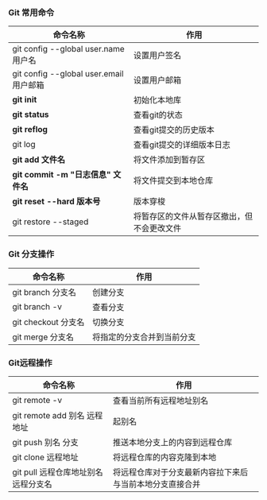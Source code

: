 ### Git 常用命令
| 命令名称 | 作用 |
| ---     |  --- |
|git config --global user.name 用户名| 设置用户签名|
|git config --global user.email 用户邮箱| 设置用户邮箱 |
|**git init** | 初始化本地库 |
|**git status**| 查看git的状态 |
|**git reflog**| 查看git提交的历史版本|
|git log|查看git提交的详细版本日志|
|**git add 文件名**| 将文件添加到暂存区|
|**git commit -m "日志信息" 文件名**| 将文件提交到本地仓库|
|**git reset --hard 版本号**|版本穿梭|
|git restore --staged | 将暂存区的文件从暂存区撤出，但不会更改文件|

### Git 分支操作
|命令名称| 作用 |
| --- | --- |
| git branch 分支名 | 创建分支 |
| git branch -v | 查看分支 |
| git checkout 分支名 | 切换分支 |
| git merge 分支名 | 将指定的分支合并到当前分支 |

### Git远程操作
|命令名称| 作用 |
| --- | --- |
| git remote -v|查看当前所有远程地址别名|
|git remote add 别名 远程地址| 起别名 |
| git push 别名 分支 | 推送本地分支上的内容到远程仓库|
|git clone 远程地址 | 将远程仓库的内容克隆到本地 |
| git pull 远程仓库地址别名 远程分支名|将远程仓库对于分支最新内容拉下来后与当前本地分支直接合并|


